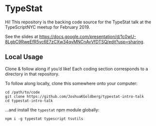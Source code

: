 # TypeStat

Hi!
This repository is the backing code source for the TypeStat talk at the TypeScriptNYC meetup for February 2019.

See the slides at https://docs.google.com/presentation/d/1c0wU-8LgbC9RweEfR5yc6E7zCXw34qyMNCnAvVfDTSQ/edit?usp=sharing.

## Local Usage

Clone & follow along if you’d like!
Each coding section corresponds to a directory in that repository.

To follow along locally, clone this somewhere onto your computer:

```shell
cd /path/to/code
git clone https://github.com/JoshuaKGoldberg/typestat-intro-talk
cd typestat-intro-talk
```

...and install the `typestat` npm module globally:

```shell
npm i -g typestat typescript tsutils
```
